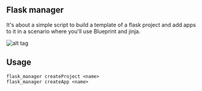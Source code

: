 ## Flask manager
It's about a simple script to build a template of a flask project
and add apps to it in a scenario where you'll use Blueprint and
jinja.

![alt tag](https://cloud.githubusercontent.com/assets/476400/25012591/4ee34c18-2047-11e7-89dd-490e27dfd4f7.png)

## Usage
	flask_manager createProject <name>
	flask_manager createApp <name>

